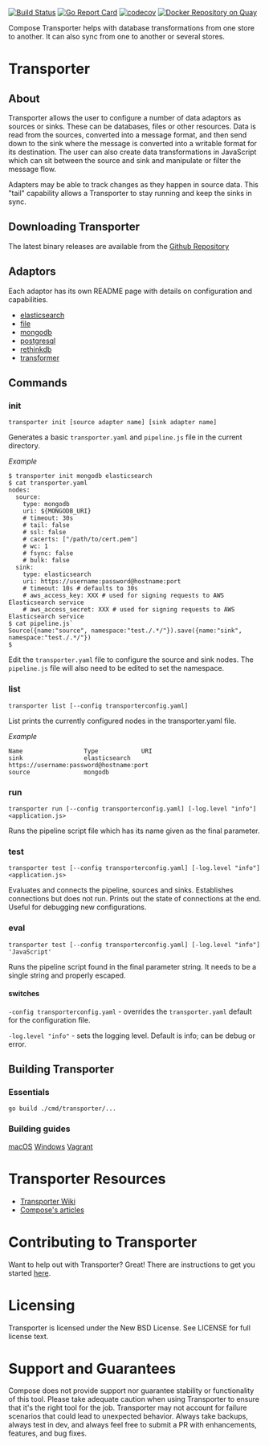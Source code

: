 [![Build Status](https://travis-ci.org/compose/transporter.svg?branch=master)](https://travis-ci.org/compose/transporter) [![Go Report Card](https://goreportcard.com/badge/github.com/compose/transporter)](https://goreportcard.com/report/github.com/compose/transporter) [![codecov](https://codecov.io/gh/compose/transporter/branch/master/graph/badge.svg)](https://codecov.io/gh/compose/transporter) [![Docker Repository on Quay](https://quay.io/repository/compose/transporter/status "Docker Repository on Quay")](https://quay.io/repository/compose/transporter)

Compose Transporter helps with database transformations from one store to another.  It can also sync from one to another or several stores.

Transporter
===========

About
-----

Transporter allows the user to configure a number of data adaptors as sources or sinks. These can be databases, files or other resources. Data is read from the sources, converted into a message format, and then send down to the sink where the message is converted into a writable format for its destination. The user can also create data transformations in JavaScript which can sit between the source and sink and manipulate or filter the message flow. 

Adapters may be able to track changes as they happen in source data. This "tail" capability allows a Transporter to stay running and keep the sinks in sync.

Downloading Transporter
-----------------------

The latest binary releases are available from the [Github Repository](https://github.com/compose/transporter/releases/latest)

Adaptors
--------

Each adaptor has its own README page with details on configuration and capabilities.

* [elasticsearch](./adaptor/elasticsearch)
* [file](./adaptor/file)
* [mongodb](./adaptor/mongodb)
* [postgresql](./adaptor/postgres)
* [rethinkdb](./adaptor/rethinkdb)
* [transformer](./adaptor/transformer)

Commands
--------

### init

```
transporter init [source adapter name] [sink adapter name]
```

Generates a basic `transporter.yaml` and `pipeline.js` file in the current directory.

_Example_ 
```
$ transporter init mongodb elasticsearch
$ cat transporter.yaml
nodes:
  source:
    type: mongodb
    uri: ${MONGODB_URI} 
    # timeout: 30s
    # tail: false
    # ssl: false
    # cacerts: ["/path/to/cert.pem"]
    # wc: 1
    # fsync: false
    # bulk: false
  sink:
    type: elasticsearch
    uri: https://username:password@hostname:port
    # timeout: 10s # defaults to 30s
    # aws_access_key: XXX # used for signing requests to AWS Elasticsearch service
    # aws_access_secret: XXX # used for signing requests to AWS Elasticsearch service
$ cat pipeline.js`
Source({name:"source", namespace:"test./.*/"}).save({name:"sink", namespace:"test./.*/"})
$
```

Edit the `transporter.yaml` file to configure the source and sink nodes. The `pipeline.js` file will
also need to be edited to set the namespace.

### list

```
transporter list [--config transporterconfig.yaml]
```

List prints the currently configured nodes in the transporter.yaml file.

_Example_
```
Name                 Type            URI
sink                 elasticsearch   https://username:password@hostname:port
source               mongodb         
```

### run

```
transporter run [--config transporterconfig.yaml] [-log.level "info"] <application.js>
```

Runs the pipeline script file which has its name given as the final parameter. 

### test

```
transporter test [--config transporterconfig.yaml] [-log.level "info"] <application.js>
```

Evaluates and connects the pipeline, sources and sinks. Establishes connections but does not run.
Prints out the state of connections at the end. Useful for debugging new configurations.

### eval

```
transporter test [--config transporterconfig.yaml] [-log.level "info"] 'JavaScript'
```

Runs the pipeline script found in the final parameter string. It needs to be a single string and properly escaped.


#### switches

`-config transporterconfig.yaml` - overrides the `transporter.yaml` default for the configuration file.

`-log.level "info"` - sets the logging level. Default is info; can be debug or error.

Building Transporter
--------------------

### Essentials

```
go build ./cmd/transporter/...
```

### Building guides

[macOS](https://github.com/compose/transporter/blob/master/READMEMACOS.md)
[Windows](https://github.com/compose/transporter/blob/master/READMEWINDOWS.md)
[Vagrant](https://github.com/compose/transporter/blob/master/READMEVAGRANT.md)

Transporter Resources
=====================

* [Transporter Wiki](https://github.com/compose/transporter/wiki)
* [Compose's articles](https://www.compose.io/articles/search/?s=transporter)

Contributing to Transporter
===========================

Want to help out with Transporter? Great! There are instructions to get you
started [here](CONTRIBUTING.md).

Licensing
=========
Transporter is licensed under the New BSD License. See LICENSE for full license text.

Support and Guarantees
======================
Compose does not provide support nor guarantee stability or functionality of this tool. Please take adequate caution when using Transporter to ensure that it's the right tool for the job. Transporter may not account for failure scenarios that could lead to unexpected behavior. Always take backups, always test in dev, and always feel free to submit a PR with enhancements, features, and bug fixes.
